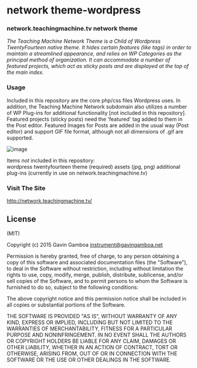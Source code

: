 network theme-wordpress
=================

### network.teachingmachine.tv network theme

_The Teaching Machine Network Theme is a Child of Wordpress TwentyFourteen native theme. It hides certain features (like tags) in order to maintain a streamlined appearance, and relies on WP Categories as the principal method of organization. It can accommodate a number of featured projects, which act as sticky posts and are displayed at the top of the main index._

### Usage

Included in this repository are the core php/css files Wordpress uses. In addition, the Teaching Machine Network subdomain also utilizes a number of WP Plug-ins for additional functionality [not included in this repository].
<br>
Featured projects (sticky posts) need the 'featured' tag added to them in the Post editor. Featured Images for Posts are added in the usual way (Post editor) and support GIF file format, although not all dimensions of .gif are supported. 

![image](http://web.gavingamboa.net/image/networkTMtheme.jpg)

Items *not* included in this repository:
<br>
wordpress twentyfourteen theme (required)
assets (jpg, png)
additional plug-ins (currently in use on network.teachingmachine.tv)


### Visit The Site
http://network.teachingmachine.tv/

## License

(MIT)

Copyright (c) 2015 Gavin Gamboa <instrument@gavingamboa.net>

Permission is hereby granted, free of charge, to any person obtaining a copy of this software and associated documentation files (the "Software"), to deal in the Software without restriction, including without limitation the rights to use, copy, modify, merge, publish, distribute, sublicense, and/or sell copies of the Software, and to permit persons to whom the Software is furnished to do so, subject to the following conditions:

The above copyright notice and this permission notice shall be included in all copies or substantial portions of the Software.

THE SOFTWARE IS PROVIDED "AS IS", WITHOUT WARRANTY OF ANY KIND, EXPRESS OR IMPLIED, INCLUDING BUT NOT LIMITED TO THE WARRANTIES OF MERCHANTABILITY, FITNESS FOR A PARTICULAR PURPOSE AND NONINFRINGEMENT. IN NO EVENT SHALL THE AUTHORS OR COPYRIGHT HOLDERS BE LIABLE FOR ANY CLAIM, DAMAGES OR OTHER LIABILITY, WHETHER IN AN ACTION OF CONTRACT, TORT OR OTHERWISE, ARISING FROM, OUT OF OR IN CONNECTION WITH THE SOFTWARE OR THE USE OR OTHER DEALINGS IN THE SOFTWARE.